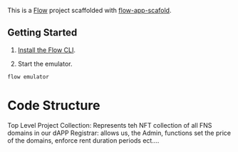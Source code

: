 This is a [Flow](http://onflow.org/) project scaffolded with [flow-app-scafold](https://github.com/onflow/flow-app-scaffold).

## Getting Started

1. [Install the Flow CLI](https://github.com/onflow/flow-cli).

2. Start the emulator.

```bash
flow emulator
```


# Code Structure

Top Level Project
Collection: Represents teh NFT collection of all FNS domains in our dAPP
Registrar: allows us, the Admin, functions set the price of the domains, enforce rent duration periods ect....



